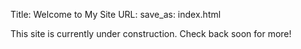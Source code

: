 Title: Welcome to My Site
URL:
save_as: index.html

This site is currently under construction. Check back soon for more!

